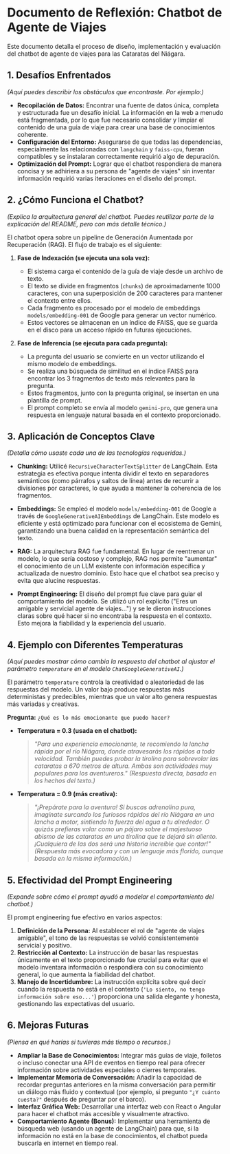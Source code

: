 # Documento de Reflexión: Chatbot de Agente de Viajes

Este documento detalla el proceso de diseño, implementación y evaluación del chatbot de agente de viajes para las Cataratas del Niágara.

## 1. Desafíos Enfrentados

*(Aquí puedes describir los obstáculos que encontraste. Por ejemplo:)*

- **Recopilación de Datos:** Encontrar una fuente de datos única, completa y estructurada fue un desafío inicial. La información en la web a menudo está fragmentada, por lo que fue necesario consolidar y limpiar el contenido de una guía de viaje para crear una base de conocimientos coherente.
- **Configuración del Entorno:** Asegurarse de que todas las dependencias, especialmente las relacionadas con `langchain` y `faiss-cpu`, fueran compatibles y se instalaran correctamente requirió algo de depuración.
- **Optimización del Prompt:** Lograr que el chatbot respondiera de manera concisa y se adhiriera a su persona de "agente de viajes" sin inventar información requirió varias iteraciones en el diseño del prompt.

## 2. ¿Cómo Funciona el Chatbot?

*(Explica la arquitectura general del chatbot. Puedes reutilizar parte de la explicación del README, pero con más detalle técnico.)*

El chatbot opera sobre un pipeline de Generación Aumentada por Recuperación (RAG). El flujo de trabajo es el siguiente:

1.  **Fase de Indexación (se ejecuta una sola vez):**
    - El sistema carga el contenido de la guía de viaje desde un archivo de texto.
    - El texto se divide en fragmentos (`chunks`) de aproximadamente 1000 caracteres, con una superposición de 200 caracteres para mantener el contexto entre ellos.
    - Cada fragmento es procesado por el modelo de embeddings `models/embedding-001` de Google para generar un vector numérico.
    - Estos vectores se almacenan en un índice de FAISS, que se guarda en el disco para un acceso rápido en futuras ejecuciones.

2.  **Fase de Inferencia (se ejecuta para cada pregunta):**
    - La pregunta del usuario se convierte en un vector utilizando el mismo modelo de embeddings.
    - Se realiza una búsqueda de similitud en el índice FAISS para encontrar los 3 fragmentos de texto más relevantes para la pregunta.
    - Estos fragmentos, junto con la pregunta original, se insertan en una plantilla de prompt.
    - El prompt completo se envía al modelo `gemini-pro`, que genera una respuesta en lenguaje natural basada en el contexto proporcionado.

## 3. Aplicación de Conceptos Clave

*(Detalla cómo usaste cada una de las tecnologías requeridas.)*

- **Chunking:** Utilicé `RecursiveCharacterTextSplitter` de LangChain. Esta estrategia es efectiva porque intenta dividir el texto en separadores semánticos (como párrafos y saltos de línea) antes de recurrir a divisiones por caracteres, lo que ayuda a mantener la coherencia de los fragmentos.

- **Embeddings:** Se empleó el modelo `models/embedding-001` de Google a través de `GoogleGenerativeAIEmbeddings` de LangChain. Este modelo es eficiente y está optimizado para funcionar con el ecosistema de Gemini, garantizando una buena calidad en la representación semántica del texto.

- **RAG:** La arquitectura RAG fue fundamental. En lugar de reentrenar un modelo, lo que sería costoso y complejo, RAG nos permite "aumentar" el conocimiento de un LLM existente con información específica y actualizada de nuestro dominio. Esto hace que el chatbot sea preciso y evita que alucine respuestas.

- **Prompt Engineering:** El diseño del prompt fue clave para guiar el comportamiento del modelo. Se utilizó un rol explícito ("Eres un amigable y servicial agente de viajes...") y se le dieron instrucciones claras sobre qué hacer si no encontraba la respuesta en el contexto. Esto mejora la fiabilidad y la experiencia del usuario.

## 4. Ejemplo con Diferentes Temperaturas

*(Aquí puedes mostrar cómo cambia la respuesta del chatbot al ajustar el parámetro `temperature` en el modelo `ChatGoogleGenerativeAI`.)*

El parámetro `temperature` controla la creatividad o aleatoriedad de las respuestas del modelo. Un valor bajo produce respuestas más deterministas y predecibles, mientras que un valor alto genera respuestas más variadas y creativas.

**Pregunta:** `¿Qué es lo más emocionante que puedo hacer?`

- **Temperatura = 0.3 (usada en el chatbot):**
  > *"Para una experiencia emocionante, te recomiendo la lancha rápida por el río Niágara, donde atravesarás los rápidos a toda velocidad. También puedes probar la tirolina para sobrevolar las cataratas a 670 metros de altura. Ambas son actividades muy populares para los aventureros."*
  *(Respuesta directa, basada en los hechos del texto.)*

- **Temperatura = 0.9 (más creativa):**
  > *"¡Prepárate para la aventura! Si buscas adrenalina pura, imagínate surcando los furiosos rápidos del río Niágara en una lancha a motor, sintiendo la fuerza del agua a tu alrededor. O quizás prefieras volar como un pájaro sobre el majestuoso abismo de las cataratas en una tirolina que te dejará sin aliento. ¡Cualquiera de las dos será una historia increíble que contar!"*
  *(Respuesta más evocadora y con un lenguaje más florido, aunque basada en la misma información.)*

## 5. Efectividad del Prompt Engineering

*(Expande sobre cómo el prompt ayudó a modelar el comportamiento del chatbot.)*

El prompt engineering fue efectivo en varios aspectos:

1.  **Definición de la Persona:** Al establecer el rol de "agente de viajes amigable", el tono de las respuestas se volvió consistentemente servicial y positivo.
2.  **Restricción al Contexto:** La instrucción de basar las respuestas únicamente en el texto proporcionado fue crucial para evitar que el modelo inventara información o respondiera con su conocimiento general, lo que aumenta la fiabilidad del chatbot.
3.  **Manejo de Incertidumbre:** La instrucción explícita sobre qué decir cuando la respuesta no está en el contexto (`'Lo siento, no tengo información sobre eso...'`) proporciona una salida elegante y honesta, gestionando las expectativas del usuario.

## 6. Mejoras Futuras

*(Piensa en qué harías si tuvieras más tiempo o recursos.)*

- **Ampliar la Base de Conocimientos:** Integrar más guías de viaje, folletos o incluso conectar una API de eventos en tiempo real para ofrecer información sobre actividades especiales o cierres temporales.
- **Implementar Memoria de Conversación:** Añadir la capacidad de recordar preguntas anteriores en la misma conversación para permitir un diálogo más fluido y contextual (por ejemplo, si pregunto `"¿Y cuánto cuesta?"` después de preguntar por el barco).
- **Interfaz Gráfica Web:** Desarrollar una interfaz web con React o Angular para hacer el chatbot más accesible y visualmente atractivo.
- **Comportamiento Agente (Bonus):** Implementar una herramienta de búsqueda web (usando un agente de LangChain) para que, si la información no está en la base de conocimientos, el chatbot pueda buscarla en internet en tiempo real.
